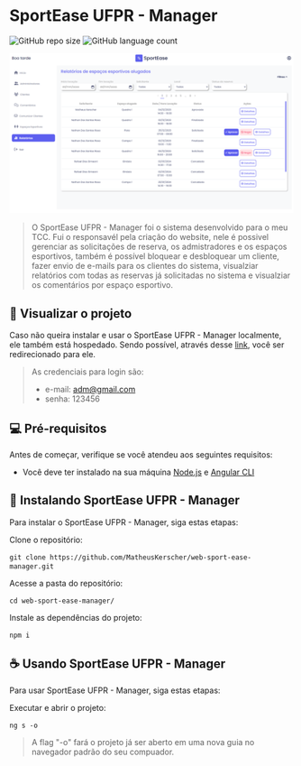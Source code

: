 
# SportEase UFPR - Manager

![GitHub repo size](https://img.shields.io/github/repo-size/MatheusKerscher/web-sport-ease-manager?style=for-the-badge)
![GitHub language count](https://img.shields.io/github/languages/count/MatheusKerscher/web-sport-ease-manager?style=for-the-badge)


<img src="/src/assets/preview/preview.png" alt="Página do SportEase UFPR - Manager">

> O SportEase UFPR - Manager foi o sistema desenvolvido para o meu TCC. Fui o responsavél pela criação do website, nele é possivel gerenciar as solicitações de reserva, os admistradores e os espaços esportivos, também é possível bloquear e desbloquear um cliente, fazer envio de e-mails para os clientes do sistema, visualziar relatórios com todas as reservas já solicitadas no sistema e visualziar os comentários por espaço esportivo.

## 🥳 Visualizar o projeto

Caso não queira instalar e usar o SportEase UFPR - Manager localmente, ele também está hospedado. Sendo possível, através desse [link](https://sportease-manager.netlify.app/login), você ser redirecionado para ele.
 
> As credenciais para login são: 
> - e-mail: adm@gmail.com
> - senha: 123456
	  
## 💻 Pré-requisitos

Antes de começar, verifique se você atendeu aos seguintes requisitos:
 
- Você deve ter instalado na sua máquina [Node.js](https://nodejs.org/en) e [Angular CLI](https://angular.io/guide/setup-local)

## 🚀 Instalando SportEase UFPR - Manager

Para instalar o SportEase UFPR - Manager, siga estas etapas:

Clone o repositório:

```
git clone https://github.com/MatheusKerscher/web-sport-ease-manager.git
```

Acesse a pasta do repositório:

```
cd web-sport-ease-manager/
```

Instale as dependências do projeto:
``` 
npm i
```

## ☕ Usando SportEase UFPR - Manager

Para usar SportEase UFPR - Manager, siga estas etapas:

Executar e abrir o projeto:
```
ng s -o
```

> A flag "-o" fará o projeto já ser aberto em uma nova guia no navegador padrão do seu compuador.
